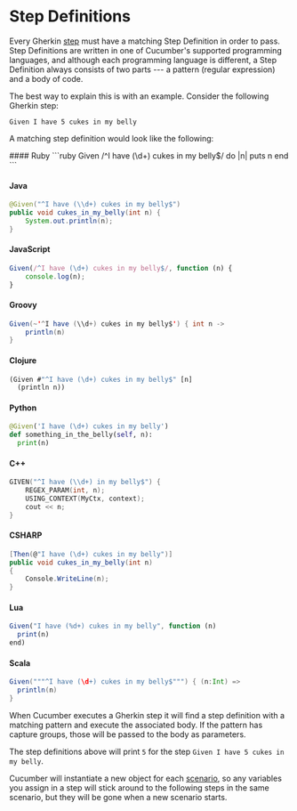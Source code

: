 # Step Definitions

Every Gherkin [step](steps) must have a matching Step Definition in order to pass.
Step Definitions are written in one of Cucumber's supported programming languages,
and although each programming language is different, a Step Definition always consists
of two parts --- a pattern (regular expression) and a body of code.

The best way to explain this is with an example. Consider the following Gherkin step:

```gherkin_en
Given I have 5 cukes in my belly
```

A matching step definition would look like the following:

<TABS>
#### Ruby
```ruby
Given /^I have (\d+) cukes in my belly$/ do |n|
  puts n
end
```

#### Java
```java
@Given("^I have (\\d+) cukes in my belly$")
public void cukes_in_my_belly(int n) {
    System.out.println(n);
}
```

#### JavaScript
```javascript
Given(/^I have (\d+) cukes in my belly$/, function (n) {
    console.log(n);
}
```

#### Groovy
```java
Given(~'^I have (\\d+) cukes in my belly$') { int n ->
    println(n)
}
```

#### Clojure
```javascript
(Given #"^I have (\d+) cukes in my belly$" [n]
  (println n))
```

#### Python
```python
@Given('I have (\d+) cukes in my belly')
def something_in_the_belly(self, n):
  print(n)
```

#### C++
```cpp
GIVEN("^I have (\\d+) in my belly$") {
    REGEX_PARAM(int, n);
    USING_CONTEXT(MyCtx, context);
    cout << n;
}
```

#### CSHARP
```csharp
[Then(@"I have (\d+) cukes in my belly")]
public void cukes_in_my_belly(int n)
{
    Console.WriteLine(n);
}
```

#### Lua
```javascript
Given("I have (%d+) cukes in my belly", function (n)
  print(n)
end)
```

#### Scala
```scala
Given("""^I have (\d+) cukes in my belly$""") { (n:Int) =>
  println(n)
}
```

</TABS>

When Cucumber executes a Gherkin step it will find a step definition with a matching pattern and execute the associated body.
If the pattern has capture groups, those will be passed to the body as parameters.

The step definitions above will print `5` for the step `Given I have 5 cukes in my belly`.

Cucumber will instantiate a new object for each [scenario](scenarios), so any variables you assign in a step will stick around
to the following steps in the same scenario, but they will be gone when a new scenario starts.